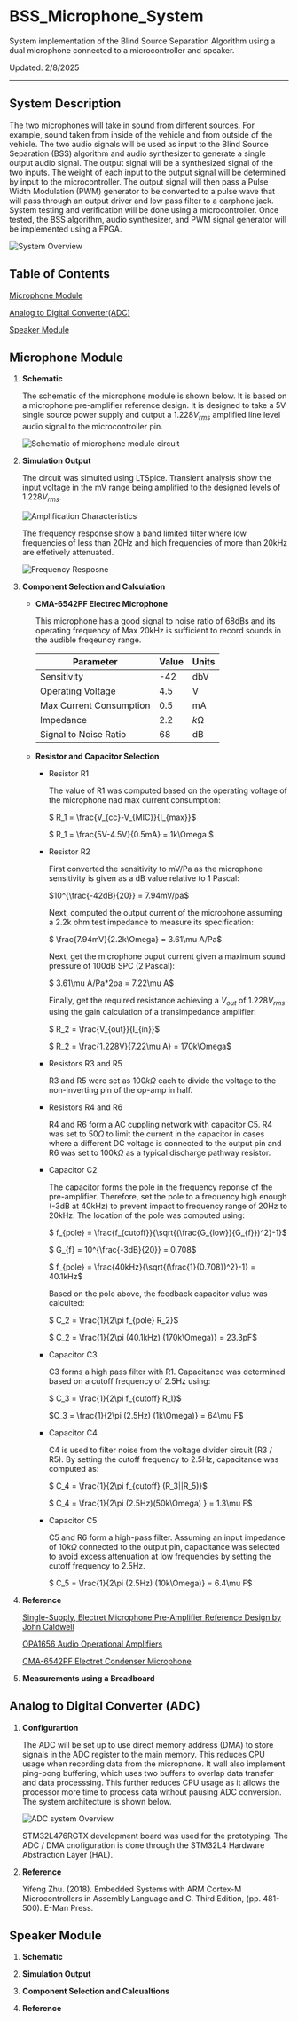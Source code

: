 # BSS_Microphone_System

System implementation of the Blind Source Separation Algorithm using a dual microphone connected to a microcontroller and speaker.

Updated: 2/8/2025

---

## System Description

The two microphones will take in sound from different sources. For example, sound taken from inside of the vehicle and from outside of the vehicle. 
The two audio signals will be used as input to the Blind Source Separation (BSS) algorithm and audio synthesizer to generate a single output audio signal. 
The output signal will be a synthesized signal of the two inputs. The weight of each input to the output signal will be determined by input to the microcontroller. 
The output signal will then pass a Pulse Width Modulation (PWM) generator to be converted to a pulse wave that will pass through an output driver and low pass filter to a earphone jack.
System testing and verification will be done using a microcontroller. Once tested, the BSS algorithm, audio synthesizer, and PWM signal generator will be implemented using a FPGA.  

![System Overview](./Images/system_overview.png)

## Table of Contents

[Microphone Module](https://github.com/CalvinFetzek50/BSS_Microphone_System/tree/main?tab=readme-ov-file#microphone-module)

[Analog to Digital Converter(ADC)](https://github.com/CalvinFetzek50/BSS_Microphone_System/tree/main?tab=readme-ov-file#analog-to-digital-converter-adc)

[Speaker Module](https://github.com/CalvinFetzek50/BSS_Microphone_System/tree/main?tab=readme-ov-file#speaker-module)

## Microphone Module

1. **Schematic**

    The schematic of the microphone module is shown below.
    It is based on a microphone pre-amplifier reference design.
    It is designed to take a 5V single source power supply and output a
    $1.228V_{rms}$ amplified line level audio signal to the microcontroller pin.

    ![Schematic of microphone module circuit](./Images/schematic_microphone.png)

2. **Simulation Output**

    The circuit was simulted using LTSpice.
    Transient analysis show the input voltage in the mV range being amplified to the designed levels of $1.228V_{rms}$.

    ![Amplification Characteristics](./Images/microphone_output.png)

    The frequency response show a band limited filter where low frequencies of less than 20Hz and high frequencies of more than 20kHz are effetively attenuated.

    ![Frequency Resposne](./Images/microphone_freq_response.png)

3. **Component Selection and Calculation**

    - **CMA-6542PF Electrec Microphone**

        This microphone has a good signal to noise ratio of 68dBs and its operating frequency of Max 20kHz is sufficient to record sounds in the audible freqeuncy range.

        | Parameter | Value | Units |
        | ----------- | ----------- |----------- |
        | Sensitivity | -42 | dbV |
        | Operating Voltage  | 4.5 | V |
        | Max Current Consumption  | 0.5 | mA |
        | Impedance  | 2.2 | $k\mathsf{\Omega}$ |
        | Signal to Noise Ratio  | 68 | dB |

    - **Resistor and Capacitor Selection**

        - Resistor R1

            The value of R1 was computed based on the operating voltage of the microphone nad max current consumption:

            $ R_1 = \frac{V_{cc}-V_{MIC}}{I_{max}}$

            $ R_1 = \frac{5V-4.5V}{0.5mA} = 1k\Omega $

        - Resistor R2

            First converted the sensitivity to mV/Pa as the microphone sensitivity is given as a dB value relative to 1 Pascal:

            $10^{\frac{-42dB}{20}} = 7.94mV/pa$

            Next, computed the output current of the microphone assuming a 2.2k ohm test impedance to measure its specification:

            $ \frac{7.94mV}{2.2k\Omega} = 3.61\mu A/Pa$

            Next, get the microphone ouput current given a maximum sound pressure of 100dB SPC (2 Pascal):

            $ 3.61\mu A/Pa*2pa = 7.22\mu A$

            Finally, get the required resistance achieving a $V_{out}$ of $1.228V_{rms}$ using the gain calculation of a transimpedance amplifier: 

            $ R_2 = \frac{V_{out}}{I_{in}}$

            $ R_2 = \frac{1.228V}{7.22\mu A} = 170k\Omega$

        - Resistors R3 and R5

            R3 and R5 were set as $100k\Omega$ each to divide the voltage to the non-inverting pin of the op-amp in half.

        - Resistors R4 and R6

            R4 and R6 form a AC cuppling network with capacitor C5. R4 was set to $50\Omega$ to limit the current in the capacitor in cases where a different DC voltage is connected to the output pin and R6 was set to $100k\Omega$ as a typical discharge pathway resistor.  

        - Capacitor C2

            The capacitor forms the pole in the frequency reponse of the pre-amplifier. Therefore, set the pole to a frequency high enough (-3dB at 40kHz) to prevent impact to  frequency range of 20Hz to 20kHz. The location of the pole was computed using:

            $ f_{pole} = \frac{f_{cutoff}}{\sqrt{(\frac{G_{low}}{G_{f}})^2}-1}$

            $ G_{f} = 10^{\frac{-3dB}{20}} = 0.708$

            $ f_{pole} = \frac{40kHz}{\sqrt{(\frac{1}{0.708})^2}-1} = 40.1kHz$

            Based on the pole above, the feedback capacitor value was calculted:

            $ C_2 = \frac{1}{2\pi f_{pole} R_2}$

            $ C_2 = \frac{1}{2\pi (40.1kHz) (170k\Omega)} = 23.3pF$

        - Capacitor C3

            C3 forms a high pass filter with R1. Capacitance was determined based on a cutoff frequency of 2.5Hz using:

            $ C_3 = \frac{1}{2\pi f_{cutoff} R_1}$

            $C_3 = \frac{1}{2\pi (2.5Hz) (1k\Omega)} = 64\mu F$

        - Capacitor C4

            C4 is used to filter noise from the voltage divider circuit (R3 / R5). By setting the cutoff frequency to 2.5Hz, capacitance was computed as:

            $ C_4 = \frac{1}{2\pi f_{cutoff} (R_3||R_5)}$

            $ C_4 = \frac{1}{2\pi (2.5Hz)(50k\Omega) } = 1.3\mu F$

        - Capacitor C5

            C5 and R6 form a high-pass filter. Assuming an input impedance of $10k\Omega$ connected to the output pin, capacitance was selected to avoid excess attenuation at low frequencies by setting the cutoff frequency to 2.5Hz.

            $ C_5 = \frac{1}{2\pi (2.5Hz) (10k\Omega)} = 6.4\mu F$

4. **Reference**

    [Single-Supply, Electret Microphone Pre-Amplifier Reference Design by John Caldwell](
    https://www.ti.com/lit/ug/tidu765/tidu765.pdf?ts=1737720645372&ref_url=https%253A%252F%252Fwww.google.com%252F)

    [OPA1656 Audio Operational Amplifiers](https://www.ti.com/product/OPA1656#design-development)

    [CMA-6542PF Electret Condenser Microphone](https://www.sameskydevices.com/product/resource/cma-6542pf.pdf)

5. **Measurements using a Breadboard**

## Analog to Digital Converter (ADC)

1. **Configurartion**

    The ADC will be set up to use direct memory address (DMA) to store signals in the ADC register to the main memory. This reduces CPU usage when recording data from the microphone. It wall also implement ping-pong buffering, which uses two buffers to overlap data transfer and data processsing. This further reduces CPU usage as it allows the processor more time to process data without pausing ADC conversion. The system architecture is shown below.

    ![ADC system Overview](./Images/ADC_system_overview.png)

    STM32L476RGTX development board was used for the prototyping. The ADC / DMA cnofiguration is done through the STM32L4 Hardware Abstraction Layer (HAL).  

2. **Reference**

    Yifeng Zhu. (2018). Embedded Systems with ARM Cortex-M Microcontrollers in Assembly Language and C. Third Edition, (pp. 481-500). E-Man Press.  

## Speaker Module

1. **Schematic**

2. **Simulation Output**

3. **Component Selection and Calcualtions**

4. **Reference**